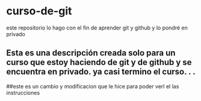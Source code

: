 # curso-de-git
este repositorio lo hago con el fin de aprender git y github y lo pondré en privado
## Esta es una descripción creada solo para un curso que estoy haciendo de git y de github y se encuentra en privado. ya casi termino el curso. . .

##este es un cambio y modificacion que le hice para poder verl el las instrucciones 
